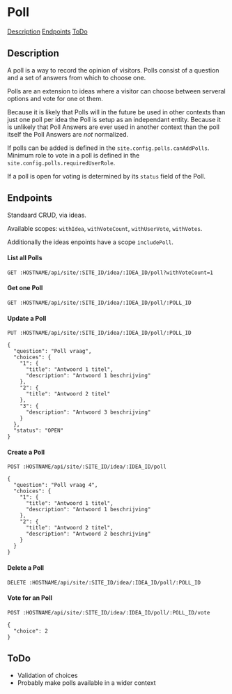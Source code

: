 # Poll

[Description](#description)
[Endpoints](#endpoints)
[ToDo](#todo)

## Description

A poll is a way to record the opinion of visitors. Polls consist of a question and a set of answers from which to choose one.

Polls are an extension to ideas where a visitor can choose between serveral options and vote for one ot them.

Because it is likely that Polls will in the future be used in other contexts than just one poll per idea the Poll is setup as an independant entity.
Because it is unlikely that Poll Answers are ever used in another context than the poll itself the Poll Answers are _not_ normalized.

If polls can be added is defined in the `site.config.polls.canAddPolls`.
Minimum role to vote in a poll is defined in the `site.config.polls.requiredUserRole`.

If a poll is open for voting is determined by its `status` field of the Poll.

## Endpoints

Standaard CRUD, via ideas.

Available scopes: `withIdea`, `withVoteCount`, `withUserVote`, `withVotes`.

Additionally the ideas enpoints have a scope `includePoll`.

#### List all Polls
```
GET :HOSTNAME/api/site/:SITE_ID/idea/:IDEA_ID/poll?withVoteCount=1
```

#### Get one Poll
```
GET :HOSTNAME/api/site/:SITE_ID/idea/:IDEA_ID/poll/:POLL_ID
```

#### Update a Poll
```
PUT :HOSTNAME/api/site/:SITE_ID/idea/:IDEA_ID/poll/:POLL_ID
```
								 				
```
{
  "question": "Poll vraag",
  "choices": {
    "1": {
      "title": "Antwoord 1 titel",
      "description": "Antwoord 1 beschrijving"
    },
    "2": {
      "title": "Antwoord 2 titel"
    },
    "3": {
      "description": "Antwoord 3 beschrijving"
    }
  },
  "status": "OPEN"
}
```

#### Create a Poll
```
POST :HOSTNAME/api/site/:SITE_ID/idea/:IDEA_ID/poll
```
								 				
```
{
  "question": "Poll vraag 4",
  "choices": {
    "1": {
      "title": "Antwoord 1 titel",
      "description": "Antwoord 1 beschrijving"
    },
    "2": {
      "title": "Antwoord 2 titel",
      "description": "Antwoord 2 beschrijving"
    }
  }
}
```

#### Delete a Poll
```
DELETE :HOSTNAME/api/site/:SITE_ID/idea/:IDEA_ID/poll/:POLL_ID
```

#### Vote for an Poll
```
POST :HOSTNAME/api/site/:SITE_ID/idea/:IDEA_ID/poll/:POLL_ID/vote
```

```
{
  "choice": 2
}
```

## ToDo

- Validation of choices
- Probably make polls available in a wider context

